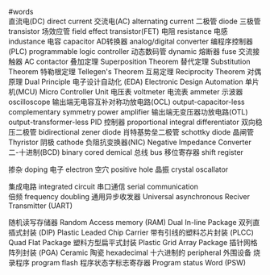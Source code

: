 #words  
直流电(DC) direct current 交流电(AC) alternating current 
二极管 diode    三极管 transistor  场效应管 field effect transistor(FET) 
电阻 resistance 电感 industance 电容 capacitor 
AD转换器 analog/digital converter 
编程序控制器(PLC) programmable logic controller 
动态数码管 dynamic 
熔断器 fuse 
交流接触器 AC contactor 
叠加定理 Superposition Theorem 
替代定理 Substitution Theorem 
特勒根定理 Tellegen's Theorem 
互易定理 Reciprocity Theorem 
对偶原理 Dual Principle 
电子设计自动化 (EDA) Electronic Design Automation 
单片机(MCU) Micro Controller Unit 
电压表 voltmeter 
电流表 ammeter 
示波器 oscilloscope 
输出端无电容互补对称功放电路(OCL) output-capacitor-less complementary symmetry power amplifier
输出端无变压器功放电路(OTL) output-transformer-less 
PID 控制器 proportional integral differentiator 
双向稳压二极管 bidirectional zener diode 
肖特基势垒二极管 schottky diode 
晶闸管 Thyristor 
阴极 cathode
负阻抗变换器(NIC) Negative Impedance Converter 
二-十进制(BCD) binary cored demical 
总线 bus 
移位寄存器 shift register 

掺杂 doping
电子 electron 
空穴 positive hole 
晶振 crystal oscallator 


集成电路 integrated circuit 
串口通信 serial communication  
倍频 frequency doubling 
通用异步收发器 Universal asynchronous  Reciver Transmitter (UART) 

随机读写存储器 Random Access memory (RAM)
Dual In-line Package 双列直插式封装 (DIP)
Plastic Leaded Chip Carrier 带有引线的塑料芯片封装 (PLCC) 
Quad Flat Package 塑料方型扁平式封装 
Plastic Grid Array Package 插针网格阵列封装 (PGA) 
Ceramic 陶瓷
hexadecimal 十六进制的 
peripheral 外围设备 
烧录程序 program flash 
程序状态字标志寄存器 Program status Word (PSW) 
